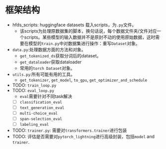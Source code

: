 # 框架结构

- hfds_scripts: huggingface datasets 载入scripts，为`.py`文件。
  - 该scripts为处理原数据集的脚本，换句话说，每个数据文件夹/文件对应一个scripts。某些模型的输入数据并不是原封不动的使用原始数据，这时需要在模型的`train.py`中对数据集进行操作：重写`Dataset`对象。
- `data.py`:处理数据方面的方法和对象。
  - `get_tokenized_ds`获取分词后的dataset。
  - `get_dataloader`获取dataloader
  - 常用的`torch Dataset`对象。
- `utils.py`:所有可能有用的工具。
  - `get_tokenizer`, `get_model`, `to_gpu`, `get_optimizer_and_schedule`
- TODO: `train_loop.py`
- TODO: `eval_loop.py`
  - `eval`需要针对不同task解决
  - [ ] `classification_eval`
  - [ ] `text_generation_eval`
  - [ ] `multi-choice_eval`
  - [ ] `span-selection_eval`
  - [ ] `labeling_eval`
- TODO: `trainer.py`: 需要对`transformers.trainer`进行包装
- TODO: 评估是否需要对`pytorch_lightning`进行高级封装，包括`model` and `trainer`.